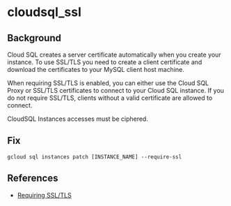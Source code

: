 # cloudsql_ssl

## Background

Cloud SQL creates a server certificate automatically when you create your instance. To use SSL/TLS you need to create a client certificate and download the certificates to your MySQL client host machine.

When requiring SSL/TLS is enabled, you can either use the Cloud SQL Proxy or SSL/TLS certificates to connect to your Cloud SQL instance. If you do not require SSL/TLS, clients without a valid certificate are allowed to connect.

CloudSQL Instances accesses must be ciphered.

## Fix

```shell
gcloud sql instances patch [INSTANCE_NAME] --require-ssl
```

## References

- [Requiring SSL/TLS](https://cloud.google.com/sql/docs/mysql/configure-ssl-instance#enforcing-ssl)

